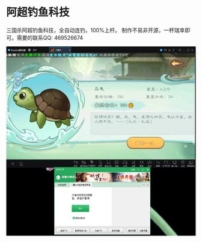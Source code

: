 # 阿超钓鱼科技
三国杀阿超钓鱼科技，全自动连钓，100%上杆。
制作不易非开源，一杯瑞幸即可。需要的联系QQ: 469526674

![screenshot](./screenshot.PNG)


